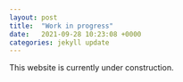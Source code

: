 ```yaml
---
layout: post
title:  "Work in progress"
date:   2021-09-28 10:23:08 +0000
categories: jekyll update
---
```

This website is currently under construction.
